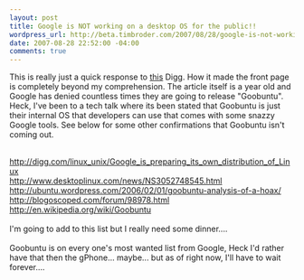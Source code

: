 ```yaml
--- 
layout: post
title: Google is NOT working on a desktop OS for the public!!
wordpress_url: http://beta.timbroder.com/2007/08/28/google-is-not-working-on-a-desktop-os-for-the-public/
date: 2007-08-28 22:52:00 -04:00
comments: true
---
```

This is really just a quick response to <a href="http://digg.com/linux_unix/Google_is_preparing_its_own_distribution_of_Linux">this</a> Digg.  How it made the front page is completely beyond my comprehension.  The article itself is a year old and Google has denied countless times they are going to release "Goobuntu".  Heck, I've been to a tech talk where its been stated that Goobuntu is just their internal OS that developers can use that comes with some snazzy Google tools.  See below for some other confirmations that Goobuntu isn't coming out.
<br /><br />

<a href="http://digg.com/linux_unix/Google_is_preparing_its_own_distribution_of_Linux">http://digg.com/linux_unix/Google_is_preparing_its_own_distribution_of_Linux</a><br />
<a href="http://www.desktoplinux.com/news/NS3052748545.html">http://www.desktoplinux.com/news/NS3052748545.html</a><br />
<a href="http://ubuntu.wordpress.com/2006/02/01/goobuntu-analysis-of-a-hoax/">http://ubuntu.wordpress.com/2006/02/01/goobuntu-analysis-of-a-hoax/</a><br />
<a href="http://blogoscoped.com/forum/98978.html">http://blogoscoped.com/forum/98978.html</a><br />
<a href="http://en.wikipedia.org/wiki/Goobuntu">http://en.wikipedia.org/wiki/Goobuntu</a><br />
<br />
I'm going to add to this list but I really need some dinner....
<br /><br />
Goobuntu is on every one's most wanted list from Google, Heck I'd rather have that then the gPhone... maybe... but as of right now, I'll have to wait forever....

<br /><br />
<script type="text/javascript">
digg_url = 'http://digg.com/linux_unix/Google_NOT_releasing_it_s_Goobuntu_Desktop_OS_STOP_DIGGING_IT';
</script>
<script src="http://digg.com/tools/diggthis.js" type="text/javascript"></script>

